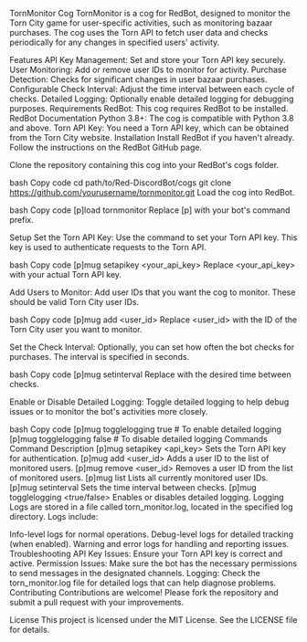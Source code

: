 TornMonitor Cog
TornMonitor is a cog for RedBot, designed to monitor the Torn City game for user-specific activities, such as monitoring bazaar purchases. The cog uses the Torn API to fetch user data and checks periodically for any changes in specified users' activity.

Features
API Key Management: Set and store your Torn API key securely.
User Monitoring: Add or remove user IDs to monitor for activity.
Purchase Detection: Checks for significant changes in user bazaar purchases.
Configurable Check Interval: Adjust the time interval between each cycle of checks.
Detailed Logging: Optionally enable detailed logging for debugging purposes.
Requirements
RedBot: This cog requires RedBot to be installed. RedBot Documentation
Python 3.8+: The cog is compatible with Python 3.8 and above.
Torn API Key: You need a Torn API key, which can be obtained from the Torn City website.
Installation
Install RedBot if you haven't already. Follow the instructions on the RedBot GitHub page.

Clone the repository containing this cog into your RedBot's cogs folder.

bash
Copy code
cd path/to/Red-DiscordBot/cogs
git clone https://github.com/yourusername/tornmonitor.git
Load the cog into RedBot.

bash
Copy code
[p]load tornmonitor
Replace [p] with your bot's command prefix.

Setup
Set the Torn API Key: Use the command to set your Torn API key. This key is used to authenticate requests to the Torn API.

bash
Copy code
[p]mug setapikey <your_api_key>
Replace <your_api_key> with your actual Torn API key.

Add Users to Monitor: Add user IDs that you want the cog to monitor. These should be valid Torn City user IDs.

bash
Copy code
[p]mug add <user_id>
Replace <user_id> with the ID of the Torn City user you want to monitor.

Set the Check Interval: Optionally, you can set how often the bot checks for purchases. The interval is specified in seconds.

bash
Copy code
[p]mug setinterval <seconds>
Replace <seconds> with the desired time between checks.

Enable or Disable Detailed Logging: Toggle detailed logging to help debug issues or to monitor the bot's activities more closely.

bash
Copy code
[p]mug togglelogging true   # To enable detailed logging
[p]mug togglelogging false  # To disable detailed logging
Commands
Command	Description
[p]mug setapikey <api_key>	Sets the Torn API key for authentication.
[p]mug add <user_id>	Adds a user ID to the list of monitored users.
[p]mug remove <user_id>	Removes a user ID from the list of monitored users.
[p]mug list	Lists all currently monitored user IDs.
[p]mug setinterval <seconds>	Sets the time interval between checks.
[p]mug togglelogging <true/false>	Enables or disables detailed logging.
Logging
Logs are stored in a file called torn_monitor.log, located in the specified log directory. Logs include:

Info-level logs for normal operations.
Debug-level logs for detailed tracking (when enabled).
Warning and error logs for handling and reporting issues.
Troubleshooting
API Key Issues: Ensure your Torn API key is correct and active.
Permission Issues: Make sure the bot has the necessary permissions to send messages in the designated channels.
Logging: Check the torn_monitor.log file for detailed logs that can help diagnose problems.
Contributing
Contributions are welcome! Please fork the repository and submit a pull request with your improvements.

License
This project is licensed under the MIT License. See the LICENSE file for details.

